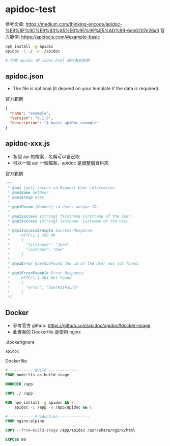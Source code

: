 # apidoc-test

參考文章: https://medium.com/thinking-encode/apidoc-%E8%8F%9C%E9%B3%A5%E6%95%99%E5%AD%B8-6eb0207e26a3
官方範例: https://apidocjs.com/#example-basic

```bash
npm install -g apidoc
apidoc -i ./ -o ./apidoc

# 打開 apidoc 的 index.html 即可看到結果
```

## apidoc.json

- The file is optional (it depend on your template if the data is required).

官方範例

```json
{
  "name": "example",
  "version": "0.1.0",
  "description": "A basic apiDoc example"
}
```

## apidoc-xxx.js

- 各個 api 的檔案，名稱可以自己取
- 可以一個 api 一個檔案，apidoc 是讀整個資料夾

官方範例

```js
/**
 * @api {get} /user/:id Request User information
 * @apiName GetUser
 * @apiGroup User
 *
 * @apiParam {Number} id Users unique ID.
 *
 * @apiSuccess {String} firstname Firstname of the User.
 * @apiSuccess {String} lastname  Lastname of the User.
 *
 * @apiSuccessExample Success-Response:
 *     HTTP/1.1 200 OK
 *     {
 *       "firstname": "John",
 *       "lastname": "Doe"
 *     }
 *
 * @apiError UserNotFound The id of the User was not found.
 *
 * @apiErrorExample Error-Response:
 *     HTTP/1.1 404 Not Found
 *     {
 *       "error": "UserNotFound"
 *     }
 */
```

## Docker

- 參考官方 github: https://github.com/apidoc/apidoc#docker-image
- 此專案的 Dockerfile 是使用 nginx

.dockerignore

```.dockerignore
apidoc
```

Dockerfile

```Dockerfile
# ---------- BUild -------------
FROM node:lts as build-stage

WORKDIR /app

COPY ./ /app

RUN npm install -g apidoc && \
    apidoc -i /app -o /app/apidoc && \

# ---------- Production -------------
FROM nginx:alpine

COPY --from=build-stage /app/apidoc /usr/share/nginx/html

EXPOSE 80
```
